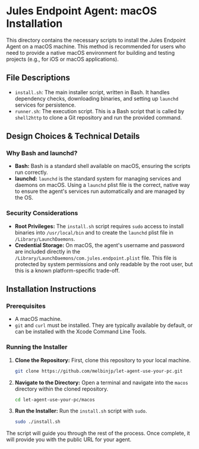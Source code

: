 # Jules Endpoint Agent: macOS Installation

This directory contains the necessary scripts to install the Jules Endpoint Agent on a macOS machine. This method is recommended for users who need to provide a native macOS environment for building and testing projects (e.g., for iOS or macOS applications).

## File Descriptions

- `install.sh`: The main installer script, written in Bash. It handles dependency checks, downloading binaries, and setting up `launchd` services for persistence.
- `runner.sh`: The execution script. This is a Bash script that is called by `shell2http` to clone a Git repository and run the provided command.

## Design Choices & Technical Details

### Why Bash and launchd?
- **Bash:** Bash is a standard shell available on macOS, ensuring the scripts run correctly.
- **launchd:** `launchd` is the standard system for managing services and daemons on macOS. Using a `launchd` plist file is the correct, native way to ensure the agent's services run automatically and are managed by the OS.

### Security Considerations
- **Root Privileges:** The `install.sh` script requires `sudo` access to install binaries into `/usr/local/bin` and to create the `launchd` plist file in `/Library/LaunchDaemons`.
- **Credential Storage:** On macOS, the agent's username and password are included directly in the `/Library/LaunchDaemons/com.jules.endpoint.plist` file. This file is protected by system permissions and only readable by the root user, but this is a known platform-specific trade-off.

## Installation Instructions

### Prerequisites
- A macOS machine.
- `git` and `curl` must be installed. They are typically available by default, or can be installed with the Xcode Command Line Tools.

### Running the Installer
1. **Clone the Repository:** First, clone this repository to your local machine.
   ```bash
   git clone https://github.com/melbinjp/let-agent-use-your-pc.git
   ```
2. **Navigate to the Directory:** Open a terminal and navigate into the `macos` directory within the cloned repository.
   ```bash
   cd let-agent-use-your-pc/macos
   ```
3. **Run the Installer:** Run the `install.sh` script with `sudo`.
   ```bash
   sudo ./install.sh
   ```

The script will guide you through the rest of the process. Once complete, it will provide you with the public URL for your agent.
